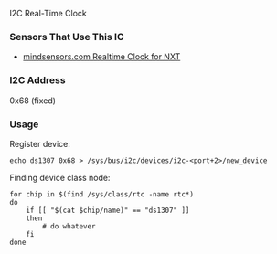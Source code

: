 I2C Real-Time Clock

### Sensors That Use This IC
* [mindsensors.com Realtime Clock for NXT](http://mindsensors.com/index.php?module=pagemaster&PAGE_user_op=view_page&PAGE_id=77)

### I2C Address
0x68 (fixed)

### Usage

Register device:

```
echo ds1307 0x68 > /sys/bus/i2c/devices/i2c-<port+2>/new_device
```

Finding device class node:

```
for chip in $(find /sys/class/rtc -name rtc*)
do
    if [[ "$(cat $chip/name)" == "ds1307" ]]
    then
        # do whatever
    fi
done
```